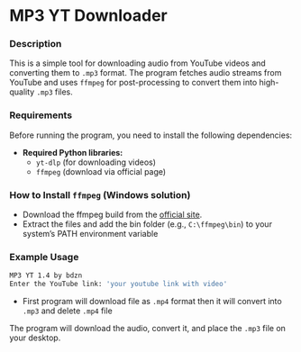 # MP3 YT Downloader

### Description
This is a simple tool for downloading audio from YouTube videos and converting them to `.mp3` format. The program fetches audio streams from YouTube and uses `ffmpeg` for post-processing to convert them into high-quality `.mp3` files.

### Requirements
Before running the program, you need to install the following dependencies:
- **Required Python libraries:**
  - `yt-dlp` (for downloading videos)
  - `ffmpeg` (download via official page)
### How to Install `ffmpeg` (Windows solution)
- Download the ffmpeg build from the [official site](https://ffmpeg.org/download.html).
- Extract the files and add the bin folder (e.g., `C:\ffmpeg\bin`) to your system’s PATH environment variable

### Example Usage

```bash
MP3 YT 1.4 by bdzn
Enter the YouTube link: 'your youtube link with video'
```
* First program will download file as `.mp4` format then it will convert into `.mp3` and delete `.mp4` file
  
The program will download the audio, convert it, and place the `.mp3` file on your desktop.



